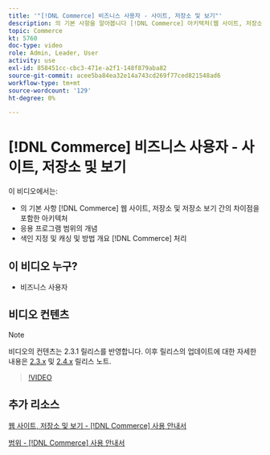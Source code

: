 ```yaml
---
title: '"[!DNL Commerce] 비즈니스 사용자 - 사이트, 저장소 및 보기"'
description: 의 기본 사항을 알아봅니다 [!DNL Commerce] 아키텍처(웹 사이트, 저장소, 저장소 보기 및 응용 프로그램 범위 간의 차이점을 포함). 색인 지정 및 캐싱을 이해합니다.
topic: Commerce
kt: 5760
doc-type: video
role: Admin, Leader, User
activity: use
exl-id: 858451cc-cbc3-471e-a2f1-148f879aba82
source-git-commit: acee5ba84ea32e14a743cd269f77ced821548ad6
workflow-type: tm+mt
source-wordcount: '129'
ht-degree: 0%

---
```


# [!DNL Commerce] 비즈니스 사용자 - 사이트, 저장소 및 보기

이 비디오에서는:

- 의 기본 사항 [!DNL Commerce] 웹 사이트, 저장소 및 저장소 보기 간의 차이점을 포함한 아키텍처
- 응용 프로그램 범위의 개념
- 색인 지정 및 캐싱 및 방법 개요 [!DNL Commerce] 처리

## 이 비디오 누구?

- 비즈니스 사용자

## 비디오 컨텐츠

>[!NOTE]
>
>비디오의 컨텐츠는 2.3.1 릴리스를 반영합니다. 이후 릴리스의 업데이트에 대한 자세한 내용은 [ 2.3.x](https://devdocs.magento.com/guides/v2.3/release-notes/bk-release-notes.html) 및 [2.4.x](https://devdocs.magento.com/guides/v2.4/release-notes/bk-release-notes.html) 릴리스 노트.

>[!VIDEO](https://video.tv.adobe.com/v/35945?quality=12&learn=on)

## 추가 리소스

[웹 사이트, 저장소 및 보기 - [!DNL Commerce] 사용 안내서](https://docs.magento.com/user-guide/stores/websites-stores-views.html)

[범위 - [!DNL Commerce] 사용 안내서](https://docs.magento.com/user-guide/configuration/scope.html)
